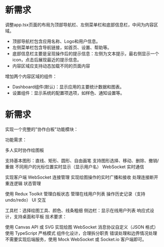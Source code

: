 # 新需求

调整app.tsx页面的布局为顶部导航栏、左侧菜单栏和底部信息栏，中间为内容区域。

- 顶部导航栏包含应用名称、Logo和用户信息。
- 左侧菜单栏包含导航链接，如首页、设置、帮助等。
- 底部信息栏主要是呈现操作后的提示信息：左侧为文本提示，最右侧显示一个icon，点击后展现最近的提示信息。
- 内容区域应支持动态加载不同的页面内容

增加两个内容区域的组件：

- Dashboard组件(默认)：显示应用的主要统计数据和图表。
- 设置组件：显示系统的配置项选项，如样色、通知设置等。


# 新需求

实现一个完整的"协作白板"功能模块：

功能需求：

多人实时协作绘图板

支持基本图形：直线、矩形、圆形、自由画笔
支持图形选择、移动、删除、撤销/重做
不同用户的光标位置实时显示（显示用户名）
WebSocket 实时通信

实现客户端 WebSocket 连接管理
实现绘图操作的实时广播和接收
处理连接断开重连逻辑
状态管理

使用 Redux Toolkit 管理白板状态
管理在线用户列表
操作历史记录（支持 undo/redo）
UI 交互

工具栏：选择绘图工具、颜色、线条粗细
侧边栏：显示在线用户列表
响应式设计，支持桌面和平板
技术要求：

使用 Canvas API 或 SVG 实现绘图
WebSocket 消息协议自定义（JSON 格式）
使用 TypeScript 严格模式
组件化设计，合理拆分职责
错误处理和边界情况处理
不需要实现后端服务，使用 Mock WebSocket 或 Socket.io 客户端即可。
